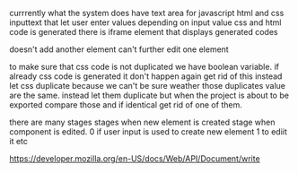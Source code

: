 currrently what the system does
have text area for javascript html and css
inputtext that let user enter values
depending on input value css and html code is generated
there is iframe element that displays generated codes

doesn't add another element
can't further edit one element

to make sure that css code is not duplicated we have boolean variable. if already css code is generated it don't happen again
get rid of this instead let css duplicate because we can't be sure weather those duplicates value are the same. instead let them duplicate but when the project is about to be exported compare those and if identical get rid of one of them.

there are many stages stages when new element is created stage when component is edited. 0 if user input is used to create new element 1 to ediit it etc

https://developer.mozilla.org/en-US/docs/Web/API/Document/write

